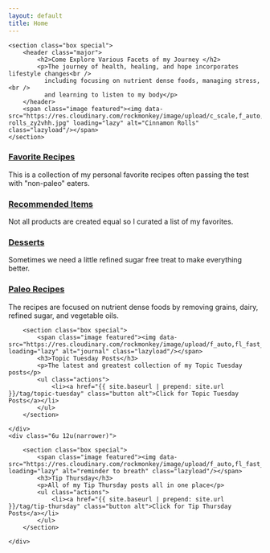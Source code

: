 ```yaml
---
layout: default
title: Home
---
```


<section id="main" class="container">

	<section class="box special">
		<header class="major">
			<h2>Come Explore Various Facets of my Journey </h2>
			<p>The journey of health, healing, and hope incorporates lifestyle changes<br />
			  including focusing on nutrient dense foods, managing stress,<br />
			  and learning to listen to my body</p>
		</header>
		<span class="image featured"><img data-src="https://res.cloudinary.com/rockmonkey/image/upload/c_scale,f_auto,fl_any_format.fast_scale.force_strip.immutable_cache.lossy.progressive:semi.progressive:steep,q_auto,w_962/v1587132373/cinnamon-rolls_zy2vhh.jpg" loading="lazy" alt="Cinnamon Rolls" class="lazyload"/></span>
	</section>

<section class="box special features">
	<div class="features-row">
		<section>
			<a href="{{ site.baseurl | prepend: site.url }}/tag/favorite-recipes" class="icon solid major fas fa-trophy accent2"></a>
<h3><a href="{{ site.baseurl | prepend: site.url }}/tag/favorite-recipes">Favorite Recipes</a></h3>
			<p>This is a collection of my personal favorite recipes often passing the test with "non-paleo" eaters.</p>
		</section>
		<section>
			<a href="{{ site.baseurl | prepend: site.url }}/recommended-items" class="icon solid major fas fa-list-alt accent3"></a>
			<h3><a href="{{ site.baseurl | prepend: site.url }}/recommended-items">Recommended Items</a></h3>
			<p>Not all products are created equal so I curated a list of my favorites.</p>
		</section>
	</div>
	<div class="features-row">
		<section>
			<a href="{{ site.baseurl | prepend: site.url }}/tag/desserts" class="icon solid major fas fa-birthday-cake accent4"></a>
			<h3><a href="{{ site.baseurl | prepend: site.url }}/tag/desserts">Desserts</a></h3>
			<p>Sometimes we need a little refined sugar free treat to make everything better.</p>
		</section>
		<section>
			<a href="{{ site.baseurl | prepend: site.url }}/tag/paleo" class="icon solid major fas fa-carrot accent5"></a>
			<h3><a href="{{ site.baseurl | prepend: site.url }}/tag/paleo">Paleo Recipes</a></h3>
			<p>The recipes are focused on nutrient dense foods by removing grains, dairy, refined sugar, and vegetable oils.</p>
		</section>
	</div>
</section>

<div class="row">
	<div class="6u 12u(narrower)">

		<section class="box special">
			<span class="image featured"><img data-src="https://res.cloudinary.com/rockmonkey/image/upload/f_auto,fl_fast_scale.force_strip.immutable_cache.progressive:semi,q_auto/v1587094239/pic02_uctjac.jpg" loading="lazy" alt="journal" class="lazyload"/></span>
			<h3>Topic Tuesday Posts</h3>
			<p>The latest and greatest collection of my Topic Tuesday posts</p>
			<ul class="actions">
				<li><a href="{{ site.baseurl | prepend: site.url }}/tag/topic-tuesday" class="button alt">Click for Topic Tuesday Posts</a></li>
			</ul>
		</section>

	</div>
	<div class="6u 12u(narrower)">

		<section class="box special">
			<span class="image featured"><img data-src="https://res.cloudinary.com/rockmonkey/image/upload/f_auto,fl_fast_scale.force_strip.immutable_cache.progressive:semi,q_auto/v1587094239/pic03_wle4au.jpg" loading="lazy" alt="reminder to breath" class="lazyload"/></span>
			<h3>Tip Thursday</h3>
			<p>All of my Tip Thursday posts all in one place</p>
			<ul class="actions">
				<li><a href="{{ site.baseurl | prepend: site.url }}/tag/tip-thursday" class="button alt">Click for Tip Thursday Posts</a></li>
			</ul>
		</section>

	</div>
</div>
